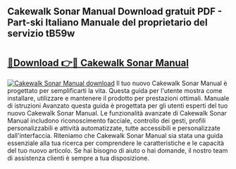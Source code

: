 ## Cakewalk Sonar Manual Download gratuit PDF - Part-ski Italiano Manuale del proprietario del servizio tB59w

# <h2><a href="http://dfb6fmi.blite.top/?on=Cakewalk+Sonar+Manual">🔗Download 👉🔴 Cakewalk Sonar Manual</a></h2>

[![Cakewalk Sonar Manual download](https://i.imgur.com/lujVjoI.png)](http://dfb6fmi.blite.top/?on=Cakewalk+Sonar+Manual)
Il tuo nuovo Cakewalk Sonar Manual è progettato per semplificarti la vita. Questa guida per l'utente mostra come installare, utilizzare e mantenere il prodotto per prestazioni ottimali. Manuale di istruzioni Avanzato questa guida è progettata per gli utenti esperti del tuo nuovo Cakewalk Sonar Manual. Le funzionalità avanzate di Cakewalk Sonar Manual includono riconoscimento facciale, controllo dei gesti, profili personalizzabili e attività automatizzate, tutte accessibili e personalizzate dall'interfaccia. Riteniamo che Cakewalk Sonar Manual sia stata una guida essenziale alla tua ricerca per comprendere le caratteristiche e le capacità del tuo nuovo articolo. Se hai bisogno di aiuto o hai domande, il nostro team di assistenza clienti è sempre a tua disposizione.
